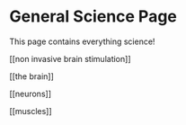 # General Science Page
This page contains everything science!

[[non invasive brain stimulation]]

[[the brain]]

[[neurons]]

[[muscles]]